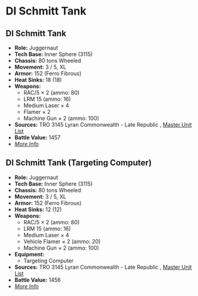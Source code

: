 # DI Schmitt Tank 

## DI Schmitt Tank 

- **Role:** Juggernaut 
- **Tech Base:** Inner Sphere (3115) 
- **Chassis:** 80 tons Wheeled 
- **Movement:** 3 / 5, XL 
- **Armor:** 152 (Ferro Fibrous) 
- **Heat Sinks:** 18 (18) 
- **Weapons:** 
  - RAC/5 × 2 (ammo: 80) 
  - LRM 15 (ammo: 16) 
  - Medium Laser × 4 
  - Flamer × 2 
  - Machine Gun × 2 (ammo: 100) 
- **Sources:** TRO 3145 Lyran Commonwealth - Late Republic , [Master Unit List](http://masterunitlist.info/Unit/Details/6602) 
- **Battle Value:** 1457 
- [*More Info*](di_schmitt_tank/di_schmitt_tank.md) 

## DI Schmitt Tank (Targeting Computer) 

- **Role:** Juggernaut 
- **Tech Base:** Inner Sphere (3115) 
- **Chassis:** 80 tons Wheeled 
- **Movement:** 3 / 5, XL 
- **Armor:** 152 (Ferro Fibrous) 
- **Heat Sinks:** 12 (12) 
- **Weapons:** 
  - RAC/5 × 2 (ammo: 80) 
  - LRM 15 (ammo: 16) 
  - Medium Laser × 4 
  - Vehicle Flamer × 2 (ammo: 20) 
  - Machine Gun × 2 (ammo: 100) 
- **Equipment:** 
  - Targeting Computer 
- **Sources:** TRO 3145 Lyran Commonwealth - Late Republic , [Master Unit List](http://masterunitlist.info/Unit/Details/6603) 
- **Battle Value:** 1456 
- [*More Info*](di_schmitt_tank/di_schmitt_tank_targeting_computer.md) 

